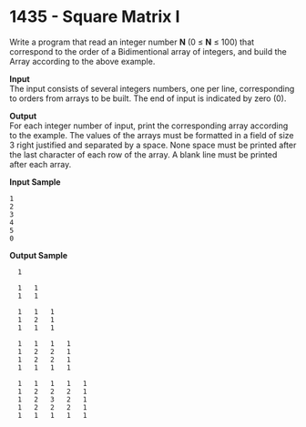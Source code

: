 # 1435 - Square Matrix I

Write a program that read an integer number **N** (0 ≤ **N** ≤ 100) that correspond to the order of a Bidimentional array of integers, and build the Array according to the above example.

**Input**<br>
The input consists of several integers numbers, one per line, corresponding to orders from arrays to be built. The end of input is indicated by zero (0).

**Output**<br>
For each integer number of input, print the corresponding array according to the example. The values ​​of the arrays must be formatted in a field of size 3 right justified and separated by a space. None space must be printed after the last character of each row of the array. A blank line must be printed after each array.

**Input Sample**
```	
1
2
3
4
5
0
```

**Output Sample**
```
  1
 
  1   1
  1   1
 
  1   1   1
  1   2   1
  1   1   1
   
  1   1   1   1
  1   2   2   1
  1   2   2   1
  1   1   1   1
 
  1   1   1   1   1
  1   2   2   2   1
  1   2   3   2   1
  1   2   2   2   1
  1   1   1   1   1
```